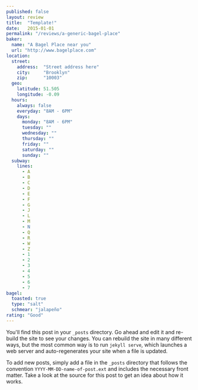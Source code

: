 ```yaml
---
published: false
layout: review
title:  "Template!"
date:   2015-01-01
permalink: "/reviews/a-generic-bagel-place"
baker:
  name: "A Bagel Place near you"
  url: "http://www.bagelplace.com"
location:
  street:
    address:  "Street address here"
    city:     "Brooklyn"
    zip:      "10003"
  geo:
    latitude: 51.505
    longitude: -0.09
  hours:
    always: false
    everyday: "8AM - 6PM"
    days:
      monday: "8AM - 6PM"
      tuesday: ""
      wednesday: ""
      thursday: ""
      friday: ""
      saturday: ""
      sunday: ""
  subway:
    lines:
      - A
      - B
      - C
      - D
      - E
      - F
      - G
      - J
      - L
      - M
      - N
      - Q
      - R
      - W
      - Z
      - 1
      - 2
      - 3
      - 4
      - 5
      - 6
      - 7
bagel:
  toasted: true
  type: "salt"
  schmear: "jalapeño"
rating: "Good"
---
```


You'll find this post in your `_posts` directory. Go ahead and edit it and re-build the site to see your changes. You can rebuild the site in many different ways, but the most common way is to run `jekyll serve`, which launches a web server and auto-regenerates your site when a file is updated.

To add new posts, simply add a file in the `_posts` directory that follows the convention `YYYY-MM-DD-name-of-post.ext` and includes the necessary front matter. Take a look at the source for this post to get an idea about how it works.
